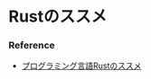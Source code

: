 # Rustのススメ

### Reference
- [プログラミング言語Rustのススメ](https://qiita.com/elipmoc101/items/3c8b6d8332a9019e578c)
